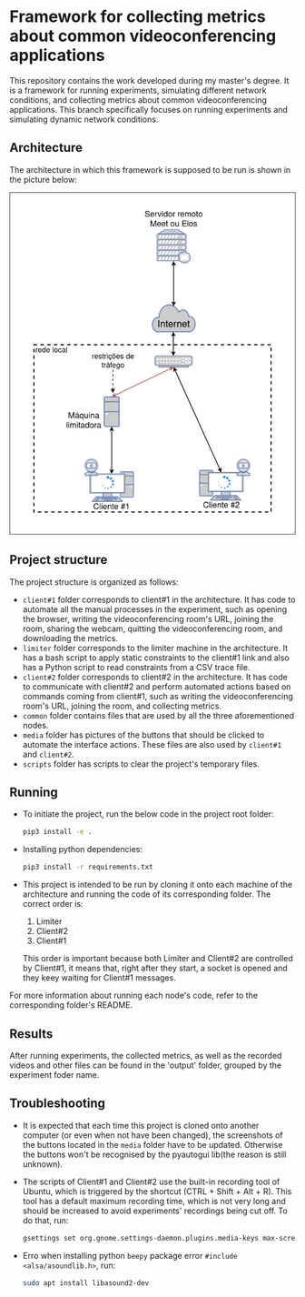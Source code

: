 # Framework for collecting metrics about common videoconferencing applications

This repository contains the work developed during my master's degree. It is a framework for running experiments, simulating different network conditions, and collecting metrics about common videoconferencing applications. This branch specifically focuses on running experiments and simulating dynamic network conditions.

## Architecture

The architecture in which this framework is supposed to be run is shown in the picture below:

![Architecture Diagram](assets/Topologia.png)

## Project structure
The project structure is organized as follows:
  - `client#1` folder corresponds to client#1 in the architecture. It has code to automate all the manual processes in the experiment, such as opening the browser, writing the videoconferencing room's URL, joining the room, sharing the webcam, quitting the videoconferencing room, and downloading the metrics.
  - `limiter` folder corresponds to the limiter machine in the architecture. It has a bash script to apply static constraints to the client#1 link and also has a Python script to read constraints from a CSV trace file.
  - `client#2` folder corresponds to client#2 in the architecture. It has code to communicate with client#2 and perform automated actions based on commands coming from client#1, such as writing the videoconferencing room's URL, joining the room, and collecting metrics.
  - `common` folder contains files that are used by all the three aforementioned nodes.
  - `media` folder has pictures of the buttons that should be clicked to automate the interface actions. These files are also used by `client#1` and `client#2`.
  - `scripts` folder has scripts to clear the project's temporary files.

## Running
- To initiate the project, run the below code in the project root folder:
  ```sh
  pip3 install -e .
  ```
- Installing python dependencies:
  ```sh
  pip3 install -r requirements.txt
  ```
- This project is intended to be run by cloning it onto each machine of the architecture and running the code of its corresponding folder. The correct order is:
  1. Limiter
  2. Client#2
  3. Client#1
  
  This order is important because both Limiter and Client#2 are controlled by Client#1, it means that, right after they start, a socket is opened and they keey waiting for Client#1 messages.

For more information about running each node's code, refer to the corresponding folder's README.

## Results
After running experiments, the collected metrics, as well as the recorded videos and other files can be found in the 'output' folder, grouped by the experiment foder name.

## Troubleshooting
- It is expected that each time this project is cloned onto another computer (or even when not have been changed), the screenshots of the buttons located in the `media` folder have to be updated. Otherwise the buttons won't be recognised by the pyautogui lib(the reason is still unknown).

- The scripts of Client#1 and Client#2 use the built-in recording tool of Ubuntu, which is triggered by the shortcut (CTRL + Shift + Alt + R). This tool has a default maximum recording time, which is not very long and should be increased to avoid experiments' recordings being cut off. To do that, run:
  ```sh
  gsettings set org.gnome.settings-daemon.plugins.media-keys max-screencast-length 1800
  ```
- Erro when installing python `beepy` package error `#include <alsa/asoundlib.h>`, run:
  ```sh
  sudo apt install libasound2-dev
  ```
